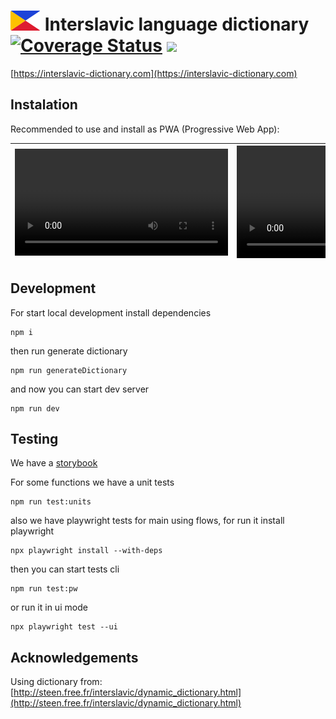 <h1>
  <img src="src/components/Header/images/logo-icon.svg" alt="Logo" height="32" width="48">
  Interslavic language dictionary
  <a href='https://coveralls.io/github/sonic16x/interslavic?branch=master'><img src='https://coveralls.io/repos/github/scherebedov/interslavic/badge.svg?branch=master' alt='Coverage Status' /></a>
  <a href="https://master--673f7516f3447911dae3b204.chromatic.com" target="_blank"><img src="https://raw.githubusercontent.com/storybooks/brand/master/badge/badge-storybook.svg"></a>
</h1>

[https://interslavic-dictionary.com](https://interslavic-dictionary.com)  

## Instalation
Recommended to use and install as PWA (Progressive Web App):

| <video width="341" src="https://github.com/user-attachments/assets/41363610-9e66-4912-83d9-f6c0b537f11b" title="iOS"></video> | <video width="360" src="https://github.com/user-attachments/assets/db4a56ff-0363-47c0-82db-ff9b2e0ca000" title="Android"></video> |
|---|---|

## Development

For start local development install dependencies
```
npm i
```

then run generate dictionary
```
npm run generateDictionary
```

and now you can start dev server
```
npm run dev
```

## Testing

We have a [storybook](https://master--673f7516f3447911dae3b204.chromatic.com)

For some functions we have a unit tests
```
npm run test:units
```
also we have playwright tests for main using flows, for run it install playwright
```
npx playwright install --with-deps
```
then you can start tests cli
```
npm run test:pw
```
or run it in ui mode
```
npx playwright test --ui 
```

## Acknowledgements

Using dictionary from: [http://steen.free.fr/interslavic/dynamic_dictionary.html](http://steen.free.fr/interslavic/dynamic_dictionary.html)  

